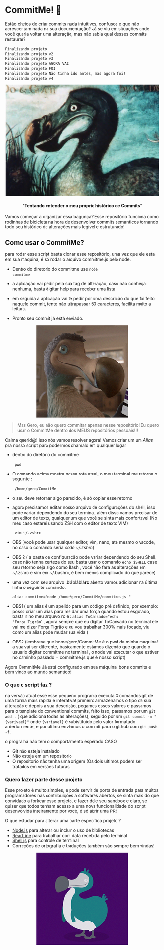 # CommitMe! 🦤

Estão cheios de criar commits nada intuitivos, confusos e que não acrescentam nada na sua documentação?
Já se viu em situações onde você queria voltar uma alteração, mas não sabia qual desses commits restaurar?

    Finalizando projeto
    Finalizando projeto v2
    Finalizando projeto v3
    Finalizando projeto AGORA VAI
    Finalizando projeto FOI 
    Finalizando projeto Não tinha ido antes, mas agora foi!
    Finalizando projeto v4

<p  align="center">
<img src="./assets/ezgif-1-8783a798b8.gif"  alt="Creepy Dodo">
</p>

<h4 align="center" > "Tentando entender o meu próprio histórico de Commits" </h4>


Vamos começar a organizar essa bagunça? Esse repositório funciona como rodinhas de bicicleta na hora de desenvolver [commits semanticos](https://www.conventionalcommits.org/en/v1.0.0/)  tornando todo seu histórico de alterações mais legível e estruturado!

## Como usar o CommitMe?


 para rodar esse script basta clonar esse repositório, uma vez que ele esta em sua maquina, é só rodar o arquivo commitme.js pelo node.
 
 * Dentro do diretorio do commitme use
    <code>node commitme</code>


* a aplicação vai pedir pela sua tag de alteração, caso não conheça nenhuma, basta digitar help para receber uma lista
* em seguida a aplicação vai te pedir por uma descrição do que foi feito naquele commit, tente não ultrapassar 50 caracteres, facilita muito a leitura.
* Pronto seu commit já está enviado.
<p  align="center">
<img src="./assets/hmmm%20intresting.gif"  alt="happy Dodo">
</p>


> Mas Gero, eu não quero commitar apenas nesse repositório!
> Eu quero usar o CommitMe dentro dos MEUS repositórios pessoais!!!

Calma querid@! isso nós vamos resolver agora! 
Vamos criar um um *Alias* pra nosso script para podermos chamalo em qualquer lugar


* dentro do diretório do commitme 

    <code> pwd </code>

* O comando acima mostra nossa rota atual, o meu terminal me retorna o seguinte :

 

    

  

     <code> /home/gero/CommitMe </code>

* o seu deve retornar algo parecido, é só copiar esse retorno
* agora precisamos editar nosso arquivo de  configurações do shell, isso pode variar dependendo do seu terminal, além disso vamos precisar de um editor de texto, qualquer um que você se sinta mais confortavel (No meu caso estarei usando ZSH com o editor de texto VIM)
 
   

    <code> vim ~/.zshrc </code>

 

* OBS (você pode usar qualquer editor, vim, nano, até mesmo o vscode, no caso o comando seria *code ~/.zshrc*)
* OBS 2 ( a pasta de configuração pode variar dependendo do seu Shell, caso não tenha certeza do seu basta usar o comando `echo $SHELL`  case seu retorno seja algo como Bash , você não fara as alterações em ~/.zshrc e sim em ~/.bashrc, é bem menos complicado do que parece)

* uma vez com seu arquivo .blábláblá**rc** aberto  vamos adicionar na última linha o seguinte comando:

      alias commitme="node /home/gero/CommitMe/commitme.js "

* OBS1 ( um alias é um apelido para um código pré definido, por exemplo:  posso criar um alias para me dar uma força quando estou esgotado, basta ir no meu arquivo rc e :  <code>alias ToCansado="echo 'Força Tigrão</code>' , agora sempre que eu digitar ToCansado no terminal ele vai me dizer Força Tigrão e eu vou trabalhar 300% mais focado, viu como um alias pode mudar sua vida )
* OBS2  (lembrese que home/gero/CommitMe é o pwd da minha maquina! a sua vai ser diferente,  basicamente estamos dizendo que  quando o usuario digitar commitme no terminal , o node vai executar o que estiver no caminho passado + commitme.js que é nosso script)

Agora CommitMe Já está configurado em sua máquina, bons commits e bem vindo ao mundo semantico!

### O que o script faz ?
na versão atual  esse esse pequeno programa executa 3 comandos git de uma forma mais rapida e interativa!
primeiro armazenamos o tipo da sua alteração e depois a sua descrição,  pegamos esses valores e passamos para o template do conventional commits, feito isso, passamos por um `git add .` ( que adiciona todas as alterações), seguido por um `git commit -m "{varivael}"` onde `{variavel}` é subistituido pelo valor formatado anteriormente, e por ultimo enviamos o commit para o github com `git push -f`.

o programa não tem o comportamento esperado CASO
* Git não esteja instalado
* Não esteja em um repositorio
* O repositorio não tenha uma origem
(Os dois ultimos podem ser tratados em versões futuras)

### Quero fazer parte desse projeto


Esse projeto é muito simples, e pode servir de porta de entrada para muitos programadores nas contribuições a softwares abertos, se sinta mais do que convidado a forkear esse projeto, e fazer dele seu sandbox e claro, se quiser que todos tenham acesso a uma nova funcionalidade do script desenvolvida inteiramente por você, é só abrir uma PR!




O que estudar para alterar uma parte especifica projeto ?
* [Node.js](https://nodejs.org/en/) para alterar ou incluir o uso de bibliotecas
* [ReadLine](https://node.readthedocs.io/en/latest/api/readline/) para trabalhar com data recebida pelo terminal
* [Shell.js](http://adilapapaya.com/docs/shelljs/) para controle de terminal 
* Correções de ortografia e traduções também são sempre bem vindas!


<p  align="center">
<img src="./assets/giphy.gif"  alt="goodby Dodo">
</p>
